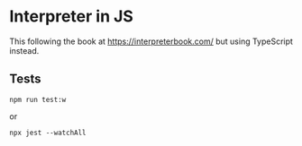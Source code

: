 # Interpreter in JS

This following the book at https://interpreterbook.com/ but using TypeScript instead.

## Tests
```
npm run test:w
```
or
```
npx jest --watchAll
```
